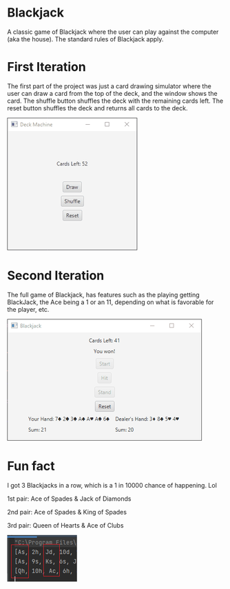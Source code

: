 # Blackjack
A classic game of Blackjack where the user can play against the computer (aka the house).
The standard rules of Blackjack apply.

# First Iteration
The first part of the project was just a card drawing simulator where the user can draw
a card from the top of the deck, and the window shows the card. The shuffle button shuffles the deck
with the remaining cards left. The reset button shuffles the deck and returns all cards to the deck.

![alt text](assets/DeckDemo.gif)

# Second Iteration
The full game of Blackjack, has features such as the playing getting BlackJack, the Ace being a 1 or
an 11, depending on what is favorable for the player, etc.

![alt text](assets/blackjack3.gif)

# Fun fact
I got 3 Blackjacks in a row, which is a 1 in 10000 chance of happening. Lol

1st pair: Ace of Spades & Jack of Diamonds

2nd pair: Ace of Spades & King of Spades

3rd pair: Queen of Hearts & Ace of Clubs

![alt text](assets/3_blackjack_1_10000.png)
